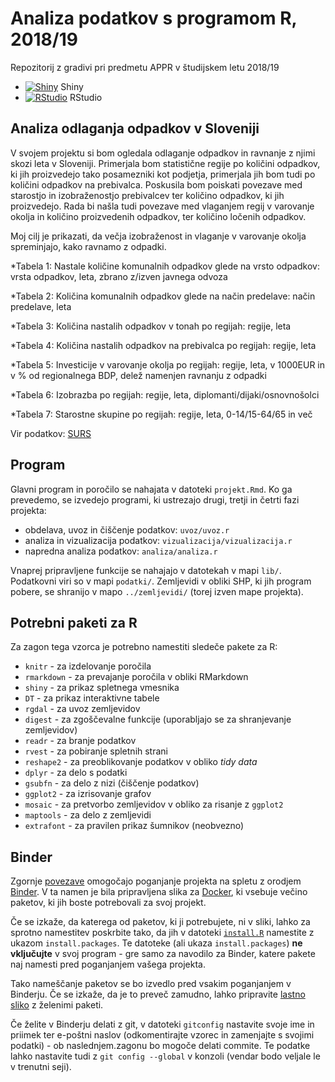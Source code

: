 # Analiza podatkov s programom R, 2018/19

Repozitorij z gradivi pri predmetu APPR v študijskem letu 2018/19

* [![Shiny](http://mybinder.org/badge.svg)](http://beta.mybinder.org/v2/gh/PrelogSasa/APPR-2018-19/master?urlpath=shiny/APPR-2018-19/projekt.Rmd) Shiny
* [![RStudio](http://mybinder.org/badge.svg)](http://beta.mybinder.org/v2/gh/PrelogSasa/APPR-2018-19/master?urlpath=rstudio) RStudio

## Analiza odlaganja odpadkov v Sloveniji

V svojem projektu si bom ogledala odlaganje odpadkov in ravnanje z njimi skozi leta v Sloveniji. Primerjala bom statistične regije po količini odpadkov, ki jih proizvedejo tako posamezniki kot podjetja, primerjala jih bom tudi po količini odpadkov na prebivalca. Poskusila bom poiskati povezave med starostjo in izobraženostjo prebivalcev ter količino odpadkov, ki jih proizvedejo. Rada bi našla tudi povezave med vlaganjem regij v varovanje okolja in količino proizvedenih odpadkov, ter količino ločenih odpadkov.

Moj cilj je prikazati, da večja izobraženost in vlaganje v varovanje okolja spreminjajo, kako ravnamo z odpadki.

*Tabela 1: Nastale količine komunalnih odpadkov glede na vrsto odpadkov: vrsta odpadkov, leta, zbrano z/izven javnega odvoza

*Tabela 2: Količina komunalnih odpadkov glede na način predelave: način predelave, leta

*Tabela 3: Količina nastalih odpadkov v tonah po regijah: regije, leta

*Tabela 4: Količina nastalih odpadkov na prebivalca po regijah: regije, leta

*Tabela 5: Investicije v varovanje okolja po regijah: regije, leta, v 1000EUR in v % od regionalnega BDP, delež namenjen ravnanju z odpadki

*Tabela 6: Izobrazba po regijah: regije, leta, diplomanti/dijaki/osnovnošolci

*Tabela 7: Starostne skupine po regijah: regije, leta, 0-14/15-64/65 in več

Vir podatkov: [SURS](https://pxweb.stat.si/pxweb/Database/Okolje/Okolje.asp)

## Program

Glavni program in poročilo se nahajata v datoteki `projekt.Rmd`.
Ko ga prevedemo, se izvedejo programi, ki ustrezajo drugi, tretji in četrti fazi projekta:

* obdelava, uvoz in čiščenje podatkov: `uvoz/uvoz.r`
* analiza in vizualizacija podatkov: `vizualizacija/vizualizacija.r`
* napredna analiza podatkov: `analiza/analiza.r`

Vnaprej pripravljene funkcije se nahajajo v datotekah v mapi `lib/`.
Podatkovni viri so v mapi `podatki/`.
Zemljevidi v obliki SHP, ki jih program pobere,
se shranijo v mapo `../zemljevidi/` (torej izven mape projekta).

## Potrebni paketi za R

Za zagon tega vzorca je potrebno namestiti sledeče pakete za R:

* `knitr` - za izdelovanje poročila
* `rmarkdown` - za prevajanje poročila v obliki RMarkdown
* `shiny` - za prikaz spletnega vmesnika
* `DT` - za prikaz interaktivne tabele
* `rgdal` - za uvoz zemljevidov
* `digest` - za zgoščevalne funkcije (uporabljajo se za shranjevanje zemljevidov)
* `readr` - za branje podatkov
* `rvest` - za pobiranje spletnih strani
* `reshape2` - za preoblikovanje podatkov v obliko *tidy data*
* `dplyr` - za delo s podatki
* `gsubfn` - za delo z nizi (čiščenje podatkov)
* `ggplot2` - za izrisovanje grafov
* `mosaic` - za pretvorbo zemljevidov v obliko za risanje z `ggplot2`
* `maptools` - za delo z zemljevidi
* `extrafont` - za pravilen prikaz šumnikov (neobvezno)

## Binder

Zgornje [povezave](#analiza-podatkov-s-programom-r-201819)
omogočajo poganjanje projekta na spletu z orodjem [Binder](https://mybinder.org/).
V ta namen je bila pripravljena slika za [Docker](https://www.docker.com/),
ki vsebuje večino paketov, ki jih boste potrebovali za svoj projekt.

Če se izkaže, da katerega od paketov, ki ji potrebujete, ni v sliki,
lahko za sprotno namestitev poskrbite tako,
da jih v datoteki [`install.R`](install.R) namestite z ukazom `install.packages`.
Te datoteke (ali ukaza `install.packages`) **ne vključujte** v svoj program -
gre samo za navodilo za Binder, katere pakete naj namesti pred poganjanjem vašega projekta.

Tako nameščanje paketov se bo izvedlo pred vsakim poganjanjem v Binderju.
Če se izkaže, da je to preveč zamudno,
lahko pripravite [lastno sliko](https://github.com/jaanos/APPR-docker) z želenimi paketi.

Če želite v Binderju delati z git,
v datoteki `gitconfig` nastavite svoje ime in priimek ter e-poštni naslov
(odkomentirajte vzorec in zamenjajte s svojimi podatki) -
ob naslednjem.zagonu bo mogoče delati commite.
Te podatke lahko nastavite tudi z `git config --global` v konzoli
(vendar bodo veljale le v trenutni seji).
